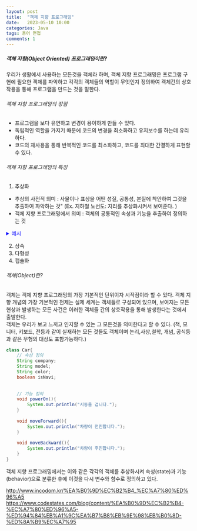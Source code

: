 ```yaml
---
layout: post
title:  "객체 지향 프로그래밍"
date:   2023-05-10 10:00
categories: Java
tags: 용어 면접
comments: 1
---
```


##### 객체 지향(Object Oriented) 프로그래밍이란?
우리가 생활에서 사용하는 모든것을 객체라 하며, 객체 지향 프로그래밍은 프로그램 구현에 필요한 객체를 파악하고 각각의 객체들의 역할이 무엇인지 정의하여 객체간의 상호작용을 통해 프로그램을 만드는 것을 말한다.
<br>
	
###### 객체 지향 프로그래밍의 장점
- 프로그램을 보다 유연하고 변경이 용이하게 만들 수 있다.
- 독립적인 역할을 가지기 때문에 코드의 변경을 최소화하고 유지보수를 하는데 유리하다.
- 코드의 재사용을 통해 반복적인 코드를 최소화하고, 코드를 최대한 간결하게 표현할 수 있다.

###### 객체 지향 프로그래밍의 특징
1. 추상화
- 추상의 사전적 의미 : 사물이나 표상을 어떤 성질, 공통성, 본질에 착안하여 그것을 추출하여 파악하는 것" (Ex. 지하철 노선도: 지리를 추상화시켜서 보여준다. )
- 객체 지향 프로그래밍에서 의미 : 객체의 공통적인 속성과 기능을 추출하여 정의하는 것<br>

<details>
<summary style="color:blue;">예시</summary>

자동차와 오토바이는 다르지만 모두 이동수단이며 **공통적인 기능을 추출**하여(공통적인 속성도 가능함) 전진과 후진과 같은 기능을 자바로 표현해보자 
자바 문법 요소를 사용하여 표현하면, 자동차와 오토바이라는 하위클래스들의 공통적인 기능(전진,후진)을 추출하여 이동수단이라는 상위 클래스에 정의
 
```java
// 이동수단 Vehicle 인터페이스
public interface Vehicle{
	public abstract void start()
	void moveForward(); // public abstract 키워드 생략 가능
	void moveBackward(); 
}
```
먼저  자동차와 오토바이의 공통적인 기능을 추출하여 이동수단(Vehicle) 인터페이스에 정의한다.
**프로그래밍에서 인터페이스**란 "서로 다른 두 시스템, 장치, 소프트웨어 따위를 서로 이어주는 부분 또느 그런 접속 장치" 라 정의 할 수 있는데, 객체 지향적 설계에 있어서 인터페이스는 어떤 객체 역할만을 정의하여 객체들 간의 관계를 보다 유연하게 연결하는 역할을 담당합니다. <br>
인터페이스에는 추상 메서드나 상수를 통해서 **어떤 객체가 수행해야 하는 핵심적인 역할만을 규정**해두고, **실제적인 구현은 해당 인터페이스를 구현하는 각각의 객체들에서 하도록 프로그램을 설계하는 것**을 의미한다. 

```java
// Car클래스
public class Car implements Vehicle{	// 이동수단을 구체화한 자동차 클래스
	@Override
	void moveForward(){
		System.out.println("자동차가 앞으로 전진합니다.")
	}
	void moveBackward(){
		System.out.println("자동차가 뒤로 후진합니다.")
	}
}

// MotorBike 클래스
public class MotorBike implements Vehicle{
	@Override
	void moveForward(){
		System.out.println("자동차가 앞으로 전진합니다.")
	}
	void moveBackward(){
		System.out.println("자동차가 뒤로 후진합니다.")
	}
}
```
위에서 확인할 수 있는 것처럼, Vehicle 인터페이스를 구현한 구현체, Car 와 MotorBike 클래스에서 앞서 우리가 인터페이스에 정의한 역할을 각각의 클래스의 맥락에 맞게 구현하고 있습니다. 즉, 각각 클래스 모두 전진과 후진의 기능을 공통적으로 가지지만, 차는 차의 시동을 걸어야 하고, 오토바이는 오토바이의 시동을 걸어야 하기 때문에 그 구현은 각 클래스에 따라 달라야 할 것입니다.<br><br>

이것을 객체 지향 프로그래밍에서는 역할과 구현의 분리라고 하며, 이 부분이 아래에서 살펴볼 다형성과 함께 유연하고 변경이 용이한 프로그램을 설계하는 데 가장 핵심적인 부분이라 할 수 있습니다. 정리하면, 객체 지향 프로그래밍에서는 보다 유연하고 변경에 열려있는 프로그램을 설계하기 위해 역할과 구현을 분리하는데, 여기서 역할에 해당하는 부분이 인터페이스를 통해 추상화될 수 있습니다



</details>


2. 상속
3. 다형성
4. 캡슐화


###### 객체(Object)란?
객체는 객체 지향 프로그래밍의 가장 기본적인 단위이자 시작점이라 할 수 있다. 객체 지향 개념의 가장 기본적인 전제는 실제 세계는 객체들로 구성되어 있으며, 보여지는 모든 현상과 발생하는 모든 사건은 이러한 객체들 간의 상호작용을 통해 발생한다는 것에서 출발한다. <br>
객체는 우리가 보고 느끼고 인지할 수 있는 그 모든것을 의미한다고 할 수 있다. (책, 모니터, 키보드, 전등과 같이 실재하는 모든 것들도 객체이며 논리,사상,철학, 개념, 공식등과 같은 무형의 대상도 포함가능하다.)

```java
class Car{
	// 속성 정의
	String company;
	String model;
	String color;
	boolean isNavi;
	
	
	// 기능 정의
	void powerOn(){
		System.out.println("시동을 겁니다.");
	}
	
	void moveForward(){
		System.out.println("차량이 전진합니다.");
	}
	
	void moveBackward(){
		System.out.println("차량이 후진합니다.");
	}
}
```

객체 지향 프로그래밍에서는 이와 같은 각각의 객체를 추상화시켜 속성(state)과 기능(behavior)으로 분류한 후에 이것을 다시 변수와 함수로 정의하고 있다.


http://www.incodom.kr/%EA%B0%9D%EC%B2%B4_%EC%A7%80%ED%96%A5
https://www.codestates.com/blog/content/%EA%B0%9D%EC%B2%B4-%EC%A7%80%ED%96%A5-%ED%94%84%EB%A1%9C%EA%B7%B8%EB%9E%98%EB%B0%8D-%ED%8A%B9%EC%A7%95
